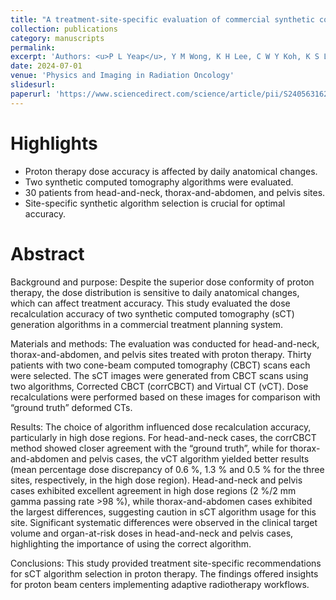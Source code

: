 ```yaml
---
title: "A treatment-site-specific evaluation of commercial synthetic computed tomography solutions for proton therapy"
collection: publications
category: manuscripts
permalink: 
excerpt: 'Authors: <u>P L Yeap</u>, Y M Wong, K H Lee, C W Y Koh, K S Lew, C G A Chua, A Wibawa, Z Master, J C L Lee, S Y Park, H Q Tan'
date: 2024-07-01
venue: 'Physics and Imaging in Radiation Oncology'
slidesurl: 
paperurl: 'https://www.sciencedirect.com/science/article/pii/S240563162400109X'
---
```


Highlights
=====
* Proton therapy dose accuracy is affected by daily anatomical changes.
* Two synthetic computed tomography algorithms were evaluated.
* 30 patients from head-and-neck, thorax-and-abdomen, and pelvis sites.
* Site-specific synthetic algorithm selection is crucial for optimal accuracy.

Abstract
=====
Background and purpose:
Despite the superior dose conformity of proton therapy, the dose distribution is sensitive to daily anatomical changes, which can affect treatment accuracy. This study evaluated the dose recalculation accuracy of two synthetic computed tomography (sCT) generation algorithms in a commercial treatment planning system.

Materials and methods:
The evaluation was conducted for head-and-neck, thorax-and-abdomen, and pelvis sites treated with proton therapy. Thirty patients with two cone-beam computed tomography (CBCT) scans each were selected. The sCT images were generated from CBCT scans using two algorithms, Corrected CBCT (corrCBCT) and Virtual CT (vCT). Dose recalculations were performed based on these images for comparison with “ground truth” deformed CTs.

Results:
The choice of algorithm influenced dose recalculation accuracy, particularly in high dose regions. For head-and-neck cases, the corrCBCT method showed closer agreement with the “ground truth”, while for thorax-and-abdomen and pelvis cases, the vCT algorithm yielded better results (mean percentage dose discrepancy of 0.6 %, 1.3 % and 0.5 % for the three sites, respectively, in the high dose region). Head-and-neck and pelvis cases exhibited excellent agreement in high dose regions (2 %/2 mm gamma passing rate >98 %), while thorax-and-abdomen cases exhibited the largest differences, suggesting caution in sCT algorithm usage for this site. Significant systematic differences were observed in the clinical target volume and organ-at-risk doses in head-and-neck and pelvis cases, highlighting the importance of using the correct algorithm.

Conclusions:
This study provided treatment site-specific recommendations for sCT algorithm selection in proton therapy. The findings offered insights for proton beam centers implementing adaptive radiotherapy workflows.
